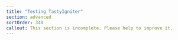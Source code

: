 ```yaml
---
title: "Testing TastyIgniter"
section: advanced
sortOrder: 340
callout: This section is incomplete. Please help to improve it.
---
```

